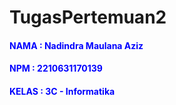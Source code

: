 # TugasPertemuan2
<h4 style="color: blue;">NAMA  : Nadindra Maulana Aziz</h4>

<h4 style="color: blue;">NPM  : 2210631170139</h4>

<h4 style="color: blue;">KELAS  : 3C - Informatika</h4>
